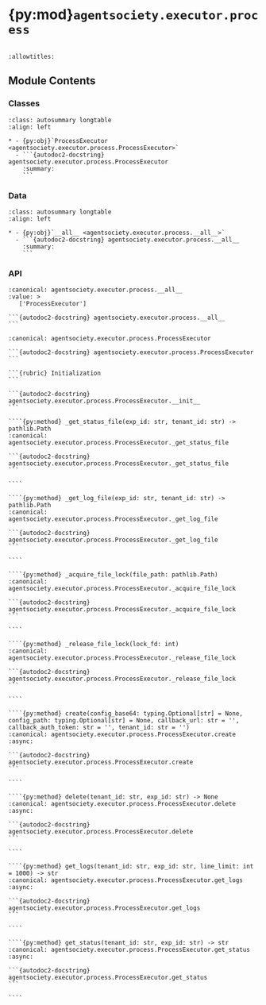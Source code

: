 # {py:mod}`agentsociety.executor.process`

```{py:module} agentsociety.executor.process
```

```{autodoc2-docstring} agentsociety.executor.process
:allowtitles:
```

## Module Contents

### Classes

````{list-table}
:class: autosummary longtable
:align: left

* - {py:obj}`ProcessExecutor <agentsociety.executor.process.ProcessExecutor>`
  - ```{autodoc2-docstring} agentsociety.executor.process.ProcessExecutor
    :summary:
    ```
````

### Data

````{list-table}
:class: autosummary longtable
:align: left

* - {py:obj}`__all__ <agentsociety.executor.process.__all__>`
  - ```{autodoc2-docstring} agentsociety.executor.process.__all__
    :summary:
    ```
````

### API

````{py:data} __all__
:canonical: agentsociety.executor.process.__all__
:value: >
   ['ProcessExecutor']

```{autodoc2-docstring} agentsociety.executor.process.__all__
```

````

`````{py:class} ProcessExecutor(base_dir: str)
:canonical: agentsociety.executor.process.ProcessExecutor

```{autodoc2-docstring} agentsociety.executor.process.ProcessExecutor
```

```{rubric} Initialization
```

```{autodoc2-docstring} agentsociety.executor.process.ProcessExecutor.__init__
```

````{py:method} _get_status_file(exp_id: str, tenant_id: str) -> pathlib.Path
:canonical: agentsociety.executor.process.ProcessExecutor._get_status_file

```{autodoc2-docstring} agentsociety.executor.process.ProcessExecutor._get_status_file
```

````

````{py:method} _get_log_file(exp_id: str, tenant_id: str) -> pathlib.Path
:canonical: agentsociety.executor.process.ProcessExecutor._get_log_file

```{autodoc2-docstring} agentsociety.executor.process.ProcessExecutor._get_log_file
```

````

````{py:method} _acquire_file_lock(file_path: pathlib.Path)
:canonical: agentsociety.executor.process.ProcessExecutor._acquire_file_lock

```{autodoc2-docstring} agentsociety.executor.process.ProcessExecutor._acquire_file_lock
```

````

````{py:method} _release_file_lock(lock_fd: int)
:canonical: agentsociety.executor.process.ProcessExecutor._release_file_lock

```{autodoc2-docstring} agentsociety.executor.process.ProcessExecutor._release_file_lock
```

````

````{py:method} create(config_base64: typing.Optional[str] = None, config_path: typing.Optional[str] = None, callback_url: str = '', callback_auth_token: str = '', tenant_id: str = '')
:canonical: agentsociety.executor.process.ProcessExecutor.create
:async:

```{autodoc2-docstring} agentsociety.executor.process.ProcessExecutor.create
```

````

````{py:method} delete(tenant_id: str, exp_id: str) -> None
:canonical: agentsociety.executor.process.ProcessExecutor.delete
:async:

```{autodoc2-docstring} agentsociety.executor.process.ProcessExecutor.delete
```

````

````{py:method} get_logs(tenant_id: str, exp_id: str, line_limit: int = 1000) -> str
:canonical: agentsociety.executor.process.ProcessExecutor.get_logs
:async:

```{autodoc2-docstring} agentsociety.executor.process.ProcessExecutor.get_logs
```

````

````{py:method} get_status(tenant_id: str, exp_id: str) -> str
:canonical: agentsociety.executor.process.ProcessExecutor.get_status
:async:

```{autodoc2-docstring} agentsociety.executor.process.ProcessExecutor.get_status
```

````

`````
